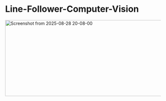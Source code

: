 # Line-Follower-Computer-Vision
<img width="556" height="247" alt="Screenshot from 2025-08-28 20-08-00" src="https://github.com/user-attachments/assets/486060c1-198a-407b-95e8-d1a52f1c4b0c" />
